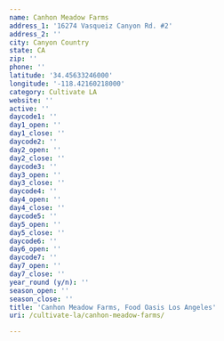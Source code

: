 ```yaml
---
name: Canhon Meadow Farms
address_1: '16274 Vasqueiz Canyon Rd. #2'
address_2: ''
city: Canyon Country
state: CA
zip: ''
phone: ''
latitude: '34.45633246000'
longitude: '-118.42160218000'
category: Cultivate LA
website: ''
active: ''
daycode1: ''
day1_open: ''
day1_close: ''
daycode2: ''
day2_open: ''
day2_close: ''
daycode3: ''
day3_open: ''
day3_close: ''
daycode4: ''
day4_open: ''
day4_close: ''
daycode5: ''
day5_open: ''
day5_close: ''
daycode6: ''
day6_open: ''
daycode7: ''
day7_open: ''
day7_close: ''
year_round (y/n): ''
season_open: ''
season_close: ''
title: 'Canhon Meadow Farms, Food Oasis Los Angeles'
uri: /cultivate-la/canhon-meadow-farms/

---
```

